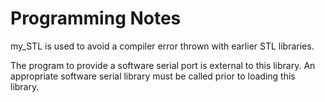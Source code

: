 # Programming Notes

my_STL is used to avoid a compiler error thrown with earlier STL libraries.

The program to provide a software serial port is external to this library. An appropriate software serial library must be called prior to loading this library.


